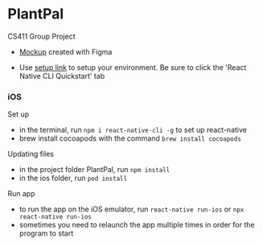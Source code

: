 # PlantPal

CS411 Group Project

* [Mockup](https://www.figma.com/file/DJW5U2bwGkPzGSnr5CLgtN/PlantPal?node-id=0%3A1) created with Figma 

* Use [setup link](https://reactnative.dev/docs/environment-setup) to setup your environment. Be sure to click the 'React Native CLI Quickstart' tab

### iOS

Set up 
* in the terminal, run ```npm i react-native-cli -g``` to set up react-native
* brew install cocoapods with the command ```brew install cocoapods```

Updating files
* in the project folder PlantPal, run ```npm install```
* in the ios folder, run ```pod install```

Run app
* to run the app on the iOS emulator, run ```react-native run-ios``` or ```npx react-native run-ios```
* sometimes you need to relaunch the app multiple times in order for the program to start
